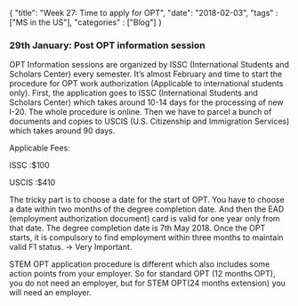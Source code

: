 {
    "title": "Week 27:  Time to apply for OPT",
    "date": "2018-02-03",
    "tags" : ["MS in the US"],
    "categories" : ["Blog"]
}

### 29th January: Post OPT information session

OPT Information sessions are organized by ISSC (International Students and Scholars Center) every semester. It’s almost February and time to start the procedure for OPT work authorization (Applicable to international students only). First, the application goes to ISSC (International Students and Scholars Center) which takes around 10-14 days for the processing of new I-20. The whole procedure is online. Then we have to parcel a bunch of documents and copies to USCIS (U.S. Citizenship and Immigration Services) which takes around 90 days.

Applicable Fees:

ISSC   :$100

USCIS :$410

The tricky part is to choose a date for the start of OPT. You have to choose a date within two months of the degree completion date. And then the EAD (employment authorization document) card is valid for one year only from that date. The degree completion date is 7th May 2018. Once the OPT starts, it is compulsory to find employment within three months to maintain valid F1 status. -> Very Important.

STEM OPT application procedure is different which also includes some action points from your employer. So for standard OPT (12 months OPT), you do not need an employer, but for STEM OPT(24 months extension) you will need an employer.

